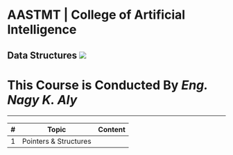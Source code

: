 # AASTMT | College of Artificial Intelligence
## Data Structures ![](https://img.shields.io/badge/Semester-Spring--2024-blue)
# This Course is Conducted By _Eng. Nagy K. Aly_
---
| # | Topic | Content |
| ------ | ------ | ------ |
| 1 | Pointers & Structures |  |
